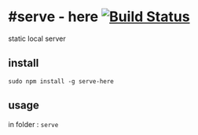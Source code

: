 #serve - here
[![Build Status](https://travis-ci.org/vivaxy/here.svg?branch=master)](https://travis-ci.org/vivaxy/here)
====
static local server

## install

`sudo npm install -g serve-here`

## usage

in folder : `serve`